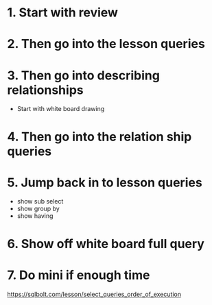 # 1. Start with review

# 2. Then go into the lesson queries

# 3. Then go into describing relationships

* Start with white board drawing

# 4. Then go into the relation ship queries

# 5. Jump back in to lesson queries

* show sub select 
* show group by
* show having

# 6. Show off white board full query

# 7. Do mini if enough time

<!-- Resources -->
https://sqlbolt.com/lesson/select_queries_order_of_execution